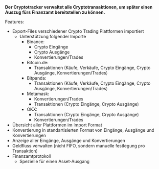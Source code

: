 **Der Cryptotracker verwaltet alle Cryptotransaktionen, um später einen Auszug fürs Finanzamt bereitstellen zu können.**

Features:
- Export-Files verschiedener Crypto Trading Plattformen importiert
  - Unterstützung folgender Importe
    - Binance:
      - Crypto Eingänge
      - Crypto Ausgänge
      - Konvertierungen/Trades
    - Bitcoin.de:
      - Transaktionen (Käufe, Verkäufe, Crypto Eingänge, Crypto Ausgänge, Konvertierungen/Trades)
    - Bitpanda:
      - Transaktionen (Käufe, Verkäufe, Crypto Eingänge, Crypto Ausgänge, Konvertierungen/Trades)
    - Metamask:
      - Konvertierungen/Trades
      - Transaktionen (Crypto Eingänge, Crypto Ausgänge)
    - OKX:
      - Transaktionen (Crypto Eingänge, Crypto Ausgänge)
      - Konvertierungen/Trades
- Übersicht aller Plattformen im Import Format
- Konvertierung in standartisierten Format von Eingänge, Ausgänge und Konvertierungen
- Anzeige aller Eingänge, Ausgänge und Konvertierungen
- Geldfluss verwalten (nicht FIFO, sondern manuelle festlegung pro Transaktion)
- Finanzamtprotokoll
  - Spezielle für einen Asset-Ausgang


